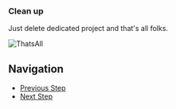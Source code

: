 ### Clean up

Just delete dedicated project and that's all folks.

![ThatsAll](https://upload.wikimedia.org/wikipedia/commons/e/ea/Thats_all_folks.svg)

## Navigation

- [Previous Step](./05-sms-notifications.md)
- [Next Step](./07-clean-up.md)
